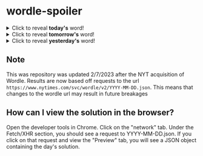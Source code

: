 # wordle-spoiler

<details>
  <summary>Click to reveal <b>today's</b> word!</summary>
  <br>
  <b> talon </b>
</details>

<details>
  <summary>Click to reveal <b>tomorrow's</b> word!</summary>
  <br>
  <b> ascot </b>
</details>

<details>
  <summary>Click to reveal <b>yesterday's</b> word!</summary>
  <br>
  <b> scram </b>
</details>

## Note
This was repository was updated 2/7/2023 after the NYT acquisition of Wordle. Results are now based off requests to the url `https://www.nytimes.com/svc/wordle/v2/YYYY-MM-DD.json`. This means that changes to the wordle url may result in future breakages

## How can I view the solution in the browser?
Open the developer tools in Chrome. Click on the "network" tab. Under the Fetch/XHR section, you should see a request to YYYY-MM-DD.json. If you click on that request and view the "Preview" tab, you will see a JSON object containing the day's solution.